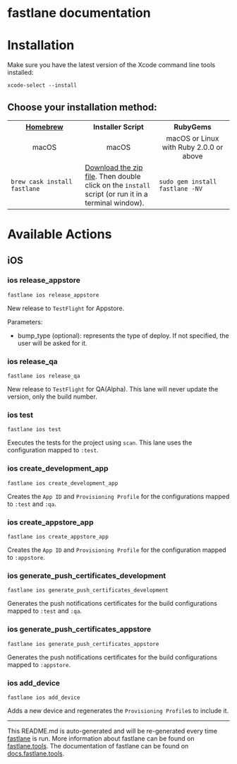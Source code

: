 fastlane documentation
================
# Installation

Make sure you have the latest version of the Xcode command line tools installed:

```
xcode-select --install
```

## Choose your installation method:

<table width="100%" >
<tr>
<th width="33%"><a href="http://brew.sh">Homebrew</a></th>
<th width="33%">Installer Script</th>
<th width="33%">RubyGems</th>
</tr>
<tr>
<td width="33%" align="center">macOS</td>
<td width="33%" align="center">macOS</td>
<td width="33%" align="center">macOS or Linux with Ruby 2.0.0 or above</td>
</tr>
<tr>
<td width="33%"><code>brew cask install fastlane</code></td>
<td width="33%"><a href="https://download.fastlane.tools">Download the zip file</a>. Then double click on the <code>install</code> script (or run it in a terminal window).</td>
<td width="33%"><code>sudo gem install fastlane -NV</code></td>
</tr>
</table>

# Available Actions
## iOS
### ios release_appstore
```
fastlane ios release_appstore
```
New release to `TestFlight` for Appstore.

Parameters:

- bump_type (optional): represents the type of deploy. If not specified, the user will be asked for it.
### ios release_qa
```
fastlane ios release_qa
```
New release to `TestFlight` for QA(Alpha). This lane will never update the version, only the build number.
### ios test
```
fastlane ios test
```
Executes the tests for the project using `scan`. This lane uses the configuration mapped to `:test`.
### ios create_development_app
```
fastlane ios create_development_app
```
Creates the `App ID` and `Provisioning Profile` for the configurations mapped to `:test` and `:qa`.
### ios create_appstore_app
```
fastlane ios create_appstore_app
```
Creates the `App ID` and `Provisioning Profile` for the configuration mapped to `:appstore`.
### ios generate_push_certificates_development
```
fastlane ios generate_push_certificates_development
```
Generates the push notifications certificates for the build configurations mapped to `:test` and `:qa`.
### ios generate_push_certificates_appstore
```
fastlane ios generate_push_certificates_appstore
```
Generates the push notifications certificates for the build configurations mapped to `:appstore`.
### ios add_device
```
fastlane ios add_device
```
Adds a new device and regenerates the `Provisioning Profile`s to include it.

----

This README.md is auto-generated and will be re-generated every time [fastlane](https://fastlane.tools) is run.
More information about fastlane can be found on [fastlane.tools](https://fastlane.tools).
The documentation of fastlane can be found on [docs.fastlane.tools](https://docs.fastlane.tools).
